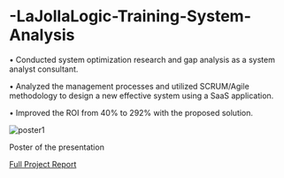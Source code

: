 # -LaJollaLogic-Training-System-Analysis
• Conducted system optimization research and gap analysis as a system analyst consultant.


• Analyzed the management processes and utilized SCRUM/Agile methodology to design a new effective system using a SaaS application.


• Improved the ROI from 40% to 292% with the proposed solution.

![poster1](https://github.com/user-attachments/assets/0af1f875-b80e-43a1-b0ad-c3677b48495b)

Poster of the presentation

[Full Project Report](https://github.com/carlosprosas99/-LaJollaLogic-Training-System-Analysis/blob/main/LJL%20Training%20%26%20Managing%20System%20Analysis.pdf)
